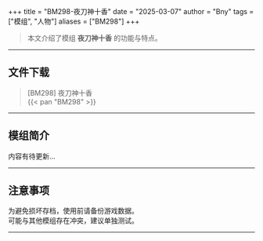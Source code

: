 +++
title = "BM298-夜刀神十香"
date = "2025-03-07"
author = "Bny"
tags = ["模组", "人物"]
aliases = ["BM298"]
+++

> 本文介绍了模组 **夜刀神十香** 的功能与特点。

---

## 文件下载

> [BM298] 夜刀神十香  
{{< pan "BM298" >}}  

---

## 模组简介

>  
内容有待更新...  

---

## 注意事项

>  
为避免损坏存档，使用前请备份游戏数据。  
可能与其他模组存在冲突，建议单独测试。  

---

